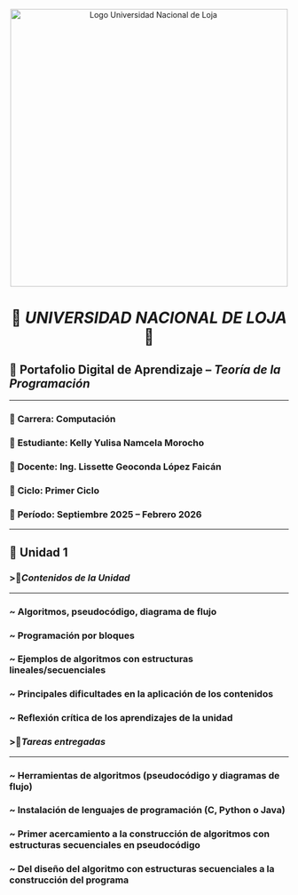 <p align="center">
  <img src="https://joinforwater.ngo/wp-content/uploads/2022/05/logo-unl-HC-01-e1651758359420.png" 
       alt="Logo Universidad Nacional de Loja" 
       width="500">
</p>
 
  
<h1 align="center">🌸 <em>UNIVERSIDAD NACIONAL DE LOJA</em>🌸</h1>


## 🪷 Portafolio Digital de Aprendizaje – *Teoría de la Programación*  

---

### 🌼 **Carrera:** Computación  
### 🪻 **Estudiante:** Kelly Yulisa Namcela Morocho  
### 🌼 **Docente:** Ing. Lissette Geoconda López Faicán  
### 🪻 **Ciclo:** Primer Ciclo  
### 🌼 **Período:** Septiembre 2025 – Febrero 2026  

---

## 🍃 Unidad 1 



### >🌷***Contenidos de la Unidad***
---

### ~ **Algoritmos, pseudocódigo, diagrama de flujo**

### ~ **Programación por bloques**

### ~ **Ejemplos de algoritmos con estructuras lineales/secuenciales** 

### ~ **Principales dificultades en la aplicación de los contenidos** 

### ~ **Reflexión crítica de los aprendizajes de la unidad** 


### >🌷***Tareas entregadas***
---

### ~ **Herramientas de algoritmos (pseudocódigo y diagramas de flujo)**

### ~ **Instalación de lenguajes de programación (C, Python o Java)**

### ~ **Primer acercamiento a la construcción de algoritmos con estructuras secuenciales en pseudocódigo**

### ~ **Del diseño del algoritmo con estructuras secuenciales a la construcción del programa**  












